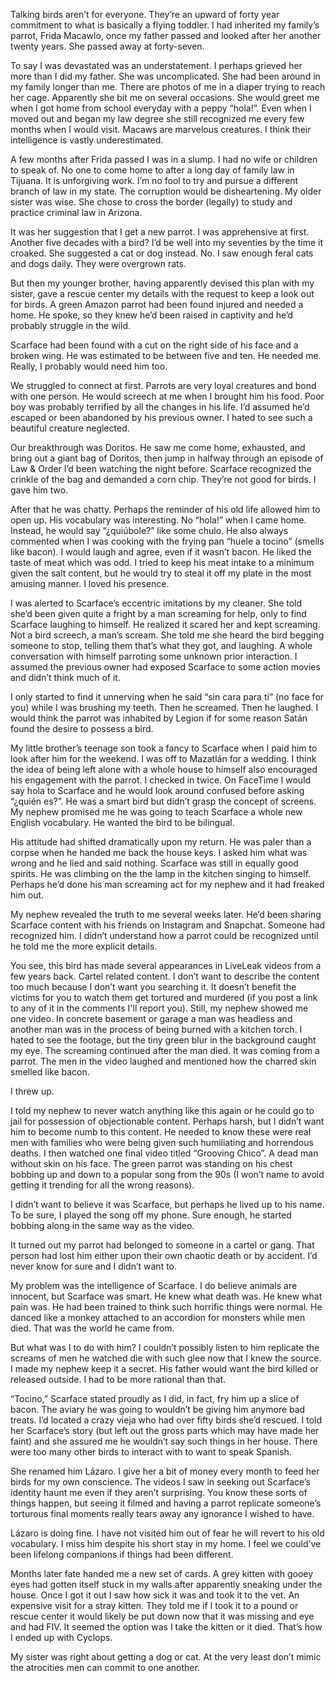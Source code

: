 Talking birds aren’t for everyone. They’re an upward of forty year commitment to what is basically a flying toddler. I had inherited my family’s parrot, Frida Macawlo, once my father passed and looked after her another twenty years. She passed away at forty-seven.

To say I was devastated was an understatement. I perhaps grieved her more than I did my father. She was uncomplicated. She had been around in my family longer than me. There are photos of me in a diaper trying to reach her cage. Apparently she bit me on several occasions. She would greet me when I got home from school everyday with a peppy “hola!”. Even when I moved out and began my law degree she still recognized me every few months when I would visit. Macaws are marvelous creatures. I think their intelligence is vastly underestimated.

A few months after Frida passed I was in a  slump. I had no wife or children to speak of. No one to come home to after a long day of family law in Tijuana. It is unforgiving work. I’m no fool to try and pursue a different branch of law in my state. The corruption would be disheartening. My older sister was wise. She chose to cross the border (legally) to study and practice criminal law in Arizona.

It was her suggestion that I get a new parrot. I was apprehensive at first. Another five decades with a bird? I’d be well into my seventies by the time it croaked. She suggested a cat or dog instead. No. I saw enough feral cats and dogs daily. They were overgrown rats.

But then my younger brother, having apparently devised this plan with my sister, gave a rescue center my details with the request to keep a look out for birds. A green Amazon parrot had been found injured and needed a home. He spoke, so they knew he’d been raised in captivity and he’d probably struggle in the wild.

Scarface had been found with a cut on the right side of his face and a broken wing. He was estimated to be between five and ten. He needed me. Really, I probably would need him too.

We struggled to connect at first. Parrots are very loyal creatures and bond with one person. He would screech at me when I brought him his food. Poor boy was probably terrified by all the changes in his life. I’d assumed he’d escaped or been abandoned by his previous owner. I hated to see such a beautiful creature neglected.

Our breakthrough was Doritos. He saw me come home, exhausted, and bring out a giant bag of Doritos, then jump in halfway through an episode of Law & Order I’d been watching the night before. Scarface recognized the crinkle of the bag and demanded a corn chip. They’re not good for birds. I gave him two.

After that he was chatty. Perhaps the reminder of his old life allowed him to open up. His vocabulary was interesting. No “hola!” when I came home. Instead, he would say “¿quiúbole?” like some chulo. He also always commented when I was cooking with the frying pan “huele a tocino” (smells like bacon). I would laugh and agree, even if it wasn’t bacon. He liked the taste of meat which was odd. I tried to keep his meat intake to a minimum given the salt content, but he would try to steal it off my plate in the most amusing manner. I loved his presence.

I was alerted to Scarface’s eccentric imitations by my cleaner. She told she’d been given quite a fright by a man screaming for help, only to find Scarface laughing to himself. He realized it scared her and kept screaming. Not a bird screech, a man’s scream. She told me she heard the bird begging someone to stop, telling them that’s what they got, and laughing. A whole conversation with himself parroting some unknown prior interaction. I assumed the previous owner had exposed Scarface to some action movies and didn’t think much of it.

I only started to find it unnerving when he said “sin cara para ti” (no face for you) while I was brushing my teeth. Then he screamed. Then he laughed. I would think the parrot was inhabited by Legion if for some reason Satán found the desire to possess a bird.

My little brother’s teenage son took a fancy to Scarface when I paid him to look after him for the weekend. I was off to Mazatlán for a wedding. I think the idea of being left alone with a whole house to himself also encouraged his engagement with the parrot. I checked in twice. On FaceTime I would say hola to Scarface and he would look around confused before  asking “¿quién es?”. He was a smart bird but didn’t grasp the concept of screens. My nephew promised me he was going to teach Scarface a whole new English vocabulary. He wanted the bird to be bilingual.

His attitude had shifted dramatically upon my return. He was paler than a corpse when he handed me back the house keys. I asked him what was wrong and he lied and said nothing. Scarface was still in equally good spirits. He was climbing on the the lamp in the kitchen singing to himself. Perhaps he’d done his man screaming act for my nephew and it had freaked him out.

My nephew revealed the truth to me several weeks later. He’d been sharing Scarface content with his friends on Instagram and Snapchat. Someone had recognized him. I didn’t understand how a parrot could be recognized until he told me the more explicit details.

You see, this bird has made several appearances in LiveLeak videos from a few years back. Cartel related content. I don’t want to describe the content too much because I don’t want you searching it. It doesn’t benefit the victims for you to watch them get tortured and murdered (if you post a link to any of it in the comments I'll report you). Still, my nephew showed me one video. In concrete basement or garage a man was headless and another man was in the process of being burned with a kitchen torch. I hated to see the footage, but the tiny green blur in the background caught my eye. The screaming continued after the man died. It was coming from a parrot. The men in the video laughed and mentioned how the charred skin smelled like bacon.

I threw up.

I told my nephew to never watch anything like this again or he could go to jail for possession of objectionable content. Perhaps harsh, but I didn’t want him to become numb to this content. He needed to know these were real men with families who were being given such humiliating and horrendous deaths. I then watched one final video titled “Grooving Chico”. A dead man without skin on his face. The green parrot was standing on his chest bobbing up and down to a popular song from the 90s (I won’t name to avoid getting it trending for all the wrong reasons).

I didn’t want to believe it was Scarface, but perhaps he lived up to his name. To be sure, I played the song off my phone. Sure enough, he started bobbing along in the same way as the video.

It turned out my parrot had belonged to someone in a cartel or gang. That person had lost him either upon their own chaotic death or by accident. I’d never know for sure and I didn’t want to.

My problem was the intelligence of Scarface. I do believe animals are innocent, but Scarface was smart. He knew what death was. He knew what pain was. He had been trained to think such horrific things were normal. He danced like a monkey attached to an accordion for monsters while men died. That was the world he came from.

But what was I to do with him? I couldn’t possibly listen to him replicate the screams of men he watched die with such glee now that I knew the source. I made my nephew keep it a secret. His father would want the bird killed or released outside. I had to be more rational than that.

“Tocino,” Scarface stated proudly as I did, in fact, fry him up a slice of bacon. The aviary he was going to wouldn’t be giving him anymore bad treats. I’d located a crazy vieja who had over fifty birds she’d rescued. I told her Scarface’s story (but left out the gross parts which may have made her faint) and she assured me he wouldn’t say such things in her house. There were too many other birds to interact with to want to speak Spanish.

She renamed him Lázaro. I give her a bit of money every month to feed her birds for my own conscience. The videos I saw in seeking out Scarface’s identity haunt me even if they aren’t surprising. You know these sorts of things happen, but seeing it filmed and having a parrot replicate someone’s torturous final moments really tears away any ignorance I wished to have.

Lázaro is doing fine. I have not visited him out of fear he will revert to his old vocabulary.  I miss him despite his short stay in my home. I feel we could’ve been lifelong companions if things had been different.

Months later fate handed me a new set of cards. A grey kitten with gooey eyes had gotten itself stuck in my walls after apparently sneaking under the house. Once I got it out I saw how sick it was and took it to the vet. An expensive visit for a stray kitten. They told me if I took it to a pound or rescue center it would likely be put down now that it was missing and eye and had FIV. It seemed the option was I take the kitten or it died. That’s how I ended up with Cyclops.

My sister was right about getting a dog or cat. At the very least don’t mimic the atrocities men can commit to one another.